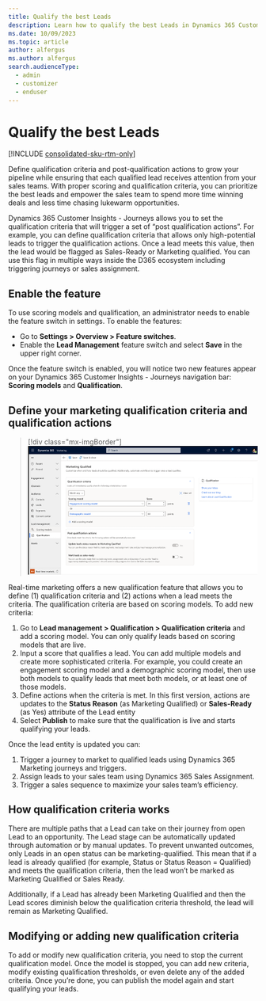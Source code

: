 ```yaml
---
title: Qualify the best Leads
description: Learn how to qualify the best Leads in Dynamics 365 Customer Insights - Journeys.
ms.date: 10/09/2023
ms.topic: article
author: alfergus
ms.author: alfergus
search.audienceType: 
  - admin
  - customizer
  - enduser
---
```


# Qualify the best Leads

[!INCLUDE [consolidated-sku-rtm-only](./includes/consolidated-sku-rtm-only.md)]

Define qualification criteria and post-qualification actions to grow your pipeline while ensuring that each qualified lead receives attention from your sales teams. With proper scoring and qualification criteria, you can prioritize the best leads and empower the sales team to spend more time winning deals and less time chasing lukewarm opportunities.

Dynamics 365 Customer Insights - Journeys allows you to set the qualification criteria that will trigger a set of “post qualification actions”. For example, you can define qualification criteria that allows only high-potential leads to trigger the qualification actions. Once a lead meets this value, then the lead would be flagged as Sales-Ready or Marketing qualified. You can use this flag in multiple ways inside the D365 ecosystem including triggering journeys or sales assignment.

## Enable the feature

To use scoring models and qualification, an administrator needs to enable the feature switch in settings. To enable the features:
- Go to **Settings > Overview > Feature switches**.
- Enable the **Lead Management** feature switch and select **Save** in the upper right corner.

Once the feature switch is enabled, you will notice two new features appear on your Dynamics 365 Customer Insights - Journeys navigation bar: **Scoring models** and **Qualification**.

## Define your marketing qualification criteria and qualification actions

> [!div class="mx-imgBorder"]
> ![Screenshot showing lead qualification selection criteria](media/select-lead-qualification-criteria.png "Screenshot showing lead qualification selection criteria")

Real-time marketing offers a new qualification feature that allows you to define (1) qualification criteria and (2) actions when a lead meets the criteria. The qualification criteria are based on scoring models. To add new criteria:
1. Go to **Lead management > Qualification > Qualification criteria** and add a scoring model. You can only qualify leads based on scoring models that are live. 
1. Input a score that qualifies a lead. You can add multiple models and create more sophisticated criteria. For example, you could create an engagement scoring model and a demographic scoring model, then use both models to qualify leads that meet both models, or at least one of those models.
1. Define actions when the criteria is met. In this first version, actions are updates to the **Status Reason** (as Marketing Qualified) or **Sales-Ready** (as Yes) attribute of the Lead entity
1. Select **Publish** to make sure that the qualification is live and starts qualifying your leads. 

Once the lead entity is updated you can:
1. Trigger a journey to market to qualified leads using Dynamics 365 Marketing journeys and triggers. 
1. Assign leads to your sales team using Dynamics 365 Sales Assignment.
1. Trigger a sales sequence to maximize your sales team’s efficiency.

## How qualification criteria works

There are multiple paths that a Lead can take on their journey from open Lead to an opportunity. The Lead stage can be automatically updated through automation or by manual updates. To prevent unwanted outcomes, only Leads in an open status can be marketing-qualified. This mean that if a lead is already qualified (for example, Status or Status Reason = Qualified) and meets the qualification criteria, then the lead won’t be marked as Marketing Qualified or Sales Ready.

Additionally, if a Lead has already been Marketing Qualified and then the Lead scores diminish below the qualification criteria threshold, the lead will remain as Marketing Qualified.

## Modifying or adding new qualification criteria 

To add or modify new qualification criteria, you need to stop the current qualification model. Once the model is stopped, you can add new criteria, modify existing qualification thresholds, or even delete any of the added criteria. Once you’re done, you can publish the model again and start qualifying your leads.
